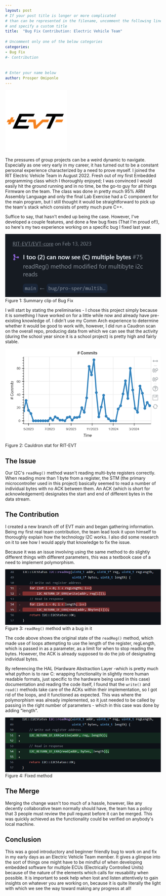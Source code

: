 ```yaml
---
layout: post
# If your post title is longer or more complicated
# than can be represented in the filename, uncomment the following line
# and specify a custom title
title:  "Bug Fix Contribution: Electric Vehicle Team"

# Uncomment only one of the below categories
categories: 
- Bug Fix
#- Contribution


# Enter your name below
author: Prosper Omiponle
---
```


![EVT Logo](assets/prosp_assets/foss_EVT.webp)

The pressures of group projects can be a weird dynamic to navigate. Especially as one very early in my career, it has turned out to be a constant personal experience characterized by a need to prove myself. I joined the RIT Electric Vehicle Team in August 2022. Fresh out of my first Embedded programming class which I thoroughly enjoyed; I was convinced I would easily hit the ground running and in no time, be the go-to guy for all things Firmware on the team. The class was done in pretty much 95% ARM Assembly Language and only the final Lab Exercise had a C component for the main program, but I still thought it would be straightforward to pick up the team's stack which consists of pretty much pure C++.

Suffice to say, that hasn't ended up being the case. However, I've developed a couple features, and done a few bug fixes (That I'm proud of!), so here's my two experience working on a specific bug I fixed last year.

![Figure 1](assets/prosp_assets/foss_Fig1.webp)
Figure 1: Summary clip of Bug Fix

I will start by stating the preliminaries - I chose this project simply because it is something I have worked on for a little while now and already have pre-existing knowledge of. I didn't use my Comm Arch experience to determine whether it would be good to work with, however, I did run a Caudron scan on the overall repo, producing data from which we can see that the activity (during the school year since it is a school project) is pretty high and fairly stable.

![Figure 2](assets/prosp_assets/foss_Fig2.webp)
Figure 2: Cauldron stat for RIT-EVT

## The Issue
Our I2C's `readReg()` method wasn't reading multi-byte registers correctly. When reading more than 1 byte from a register, the STM (the primary microcontroller used in this project) basically seemed to read a number of individual bytes with no ACK between them. An ACK (which is short for acknowledgement) designates the start and end of different bytes in the data stream.

## The Contribution
I created a new branch off of EVT main and began gathering information. Being my first real team contribution, the team lead took it upon himself to thoroughly explain how the technology I2C works. I also did some research on it to see how I would apply that knowledge to fix the issue. 

Because it was an issue involving using the same method to do slightly different things with different parameters, this was a textbook case of a need to implement polymorphism.

![Figure 3](assets/prosp_assets/foss_Fig3.webp)
Figure 3: `readReg()` method with a bug in it

The code above shows the original state of the `readReg()` method, which made use of loops attempting to use the length of the register, regLength, which is passed in as a parameter, as a limit for when to stop reading the bytes. However, the ACK is already supposed to do the job of designating individual bytes.

By referencing the HAL (Hardware Abstraction Layer -which is pretty much what python is to raw C: wrapping functionality in slightly more human readable formats, just specific to the hardware being used in this case) documentation and reading the code itself, I found that the `write()` and `read()` methods take care of the ACKs within their implementation, so I got rid of the loops, and it functioned as expected. This was where the polymorphism was already implemented, so it just needed to be called by passing in the right number of parameters - which in this case was done by adding "length".

![Figure 4](assets/prosp_assets/foss_Fig4.webp)
Figure 4: Fixed method

## The Merge
Merging the change wasn't too much of a hassle, however, like any decently collaborative team normally should have, the team has a policy that 3 people must review the pull request before it can be merged. This was quickly achieved as the functionality could be verified on anybody's local machine.

## Conclusion

This was a good introductory and beginner friendly bug to work on and fix in my early days as an Electric Vehicle Team member. It gives a glimpse into the sort of things one might have to be mindful of when developing embedded software for multiple ECUs (Electrically Controlled Units) because of the nature of the elements which calls for reusability when possible. It is important to seek help when lost and listen attentively to gain insights on whatever you are working on, because it is quite literally the light with which we see the way toward making any progress at all!


